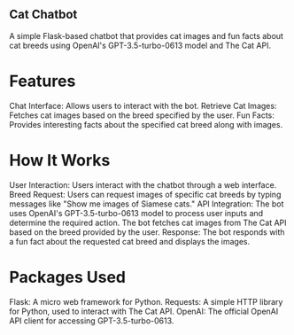 ## Cat Chatbot

A simple Flask-based chatbot that provides cat images and fun facts about cat breeds using OpenAI's GPT-3.5-turbo-0613 model and The Cat API.

# Features

Chat Interface: Allows users to interact with the bot.
Retrieve Cat Images: Fetches cat images based on the breed specified by the user.
Fun Facts: Provides interesting facts about the specified cat breed along with images.

# How It Works

User Interaction: Users interact with the chatbot through a web interface.
Breed Request: Users can request images of specific cat breeds by typing messages like "Show me images of Siamese cats."
API Integration:
The bot uses OpenAI's GPT-3.5-turbo-0613 model to process user inputs and determine the required action.
The bot fetches cat images from The Cat API based on the breed provided by the user.
Response: The bot responds with a fun fact about the requested cat breed and displays the images.


# Packages Used

Flask: A micro web framework for Python.
Requests: A simple HTTP library for Python, used to interact with The Cat API.
OpenAI: The official OpenAI API client for accessing GPT-3.5-turbo-0613.

